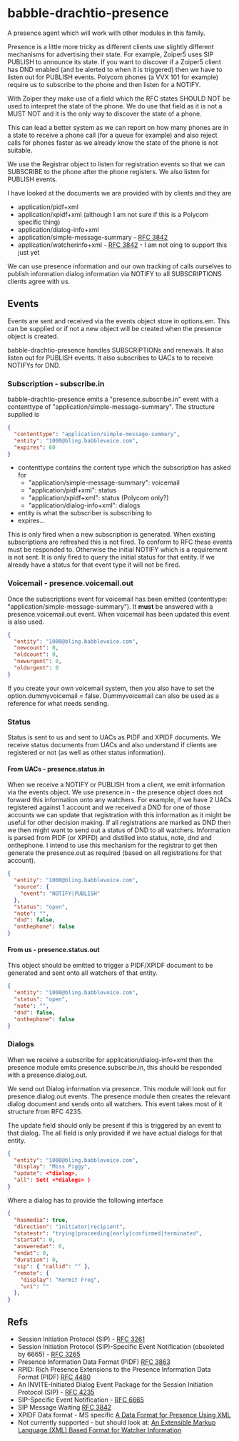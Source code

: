 # babble-drachtio-presence

A presence agent which will work with other modules in this family.

Presence is a little more tricky as different clients use slightly different mechanisms for advertising their state. For example, Zoiper5 uses SIP PUBLISH to announce its state. If you want to discover if a Zoiper5 client has DND enabled (and be alerted to when it is triggered) then we have to listen out for PUBLISH events. Polycom phones (a VVX 101 for example) require us to subscribe to the phone and then listen for a NOTIFY.

With Zoiper they make use of a field which the RFC states SHOULD NOT be used to interpret the state of the phone. We do use that field as it is not a MUST NOT and it is the only way to discover the state of a phone.

This can lead a better system as we can report on how many phones are in a state to receive a phone call (for a queue for example) and also reject calls for phones faster as we already know the state of the phone is not suitable.

We use the Registrar object to listen for registration events so that we can SUBSCRIBE to the phone after the phone registers. We also listen for PUBLISH events.

I have looked at the documents we are provided with by clients and they are
* application/pidf+xml
* application/xpidf+xml (although I am not sure if this is a Polycom specific thing)
* application/dialog-info+xml
* application/simple-message-summary - [RFC 3842](https://tools.ietf.org/html/rfc3842)
* application/watcherinfo+xml - [RFC 3842](https://tools.ietf.org/html/rfc3842) - I am not oing to support this just yet

We can use presence information and our own tracking of calls ourselves to publish information dialog information via NOTIFY to all SUBSCRIPTIONS clients agree with us.

## Events

Events are sent and received via the events object store in options.em. This can be supplied or if not a new object will be created when the presence object is created.

babble-drachtio-presence handles SUBSCRIPTIONs and renewals. It also listen out for PUBLISH events. It also subscribes to UACs to to receive NOTIFYs for DND.

### Subscription - subscribe.in

babble-drachtio-presence emits a "presence.subscribe.in" event with a contenttype of "application/simple-message-summary". The structure supplied is

```json
{
  "contenttype": "application/simple-message-summary",
  "entity": "1000@bling.babblevoice.com",
  "expires": 60
}
```

* contenttype contains the content type which the subscription has asked for
  * "application/simple-message-summary": voicemail
  * "application/pidf+xml": status
  * "application/xpidf+xml": status (Polycom only?)
  * "application/dialog-info+xml": dialogs
* entity is what the subscriber is subscribing to
* expires...

This is only fired when a new subscription is generated. When existing subscriptions are refreshed this is not fired. To conform to RFC these events must be responded to. Otherwise the initial NOTIFY which is a requirement is not sent. It is only fired to query the initial status for that entity. If we already have a status for that event type it will not be fired.

### Voicemail - presence.voicemail.out

Once the subscriptions event for voicemail has been emitted (contenttype: "application/simple-message-summary"). It **must** be answered with a presence.voicemail.out event. When voicemail has been updated this event is also used.

```json
{
  "entity": "1000@bling.babblevoice.com",
  "newcount": 0,
  "oldcount": 0,
  "newurgent": 0,
  "oldurgent": 0
}
```

If you create your own voicemail system, then you also have to set the option.dummyvoicemail = false. Dummyvoicemail can also be used as a reference for what needs sending.

### Status

Status is sent to us and sent to UACs as PIDF and XPIDF documents. We receive status documents from UACs and also understand if clients are registered or not (as well as other status information).

#### From UACs - presence.status.in

When we receive a NOTIFY or PUBLISH from a client, we emit information via the events object. We use presence.in - the presence object does not forward this information onto any watchers. For example, if we have 2 UACs registered against 1 account and we received a DND for one of those accounts we can update that registration with this information as it might be useful for other decision making. If all registrations are marked as DND then we then might want to send out a status of DND to all watchers. Information is parsed from PIDF (or XPIFD) and distilled into status, note, dnd and onthephone. I intend to use this mechanism for the registrar to get then generate the presence.out as required (based on all registrations for that account).

```json
{
  "entity": "1000@bling.babblevoice.com",
  "source": {
    "event": "NOTIFY|PUBLISH"
  },
  "status": "open",
  "note": "",
  "dnd": false,
  "onthephone": false
}
```

#### From us - presence.status.out

This object should be emitted to trigger a PIDF/XPIDF document to be generated and sent onto all watchers of that entity.

```json
{
  "entity": "1000@bling.babblevoice.com",
  "status": "open",
  "note": "",
  "dnd": false,
  "onthephone": false
}
```

### Dialogs

When we receive a subscribe for application/dialog-info+xml then the presence module emits presence.subscribe.in, this should be responded with a presence.dialog.out.

We send out Dialog information via presence. This module will look out for presence.dialog.out events. The presence module then creates the relevant dialog document and sends onto all watchers. This event takes most of it structure from RFC 4235.

The update field should only be present if this is triggered by an event to that dialog. The all field is only provided if we have actual dialogs for that entity.

```json
{
  "entity": "1000@bling.babblevoice.com",
  "display": "Miss Piggy",
  "update": <*dialog>,
  "all": Set( <*dialogs> )
}
```
Where a dialog has to provide the following interface

```json
{
  "hasmedia": true,
  "direction": "initiator|recipient",
  "statestr": "trying|proceeding|early|confirmed|terminated",
  "startat": 0,
  "answeredat": 0,
  "endat": 0,
  "duration": 0,
  "sip": { "callid": "" },
  "remote": {
    "display": "Kermit Frog",
    "uri": ""
  },
}
```

## Refs

* Session Initiation Protocol (SIP) - [RFC 3261](https://tools.ietf.org/html/rfc3261)
* Session Initiation Protocol (SIP)-Specific Event Notification (obsoleted by 6665) - [RFC 3265](https://tools.ietf.org/html/rfc3265)
* Presence Information Data Format (PIDF) [RFC 3863](https://tools.ietf.org/html/rfc3863)
* RPID: Rich Presence Extensions to the Presence Information Data Format (PIDF) [RFC 4480](https://tools.ietf.org/html/rfc4480)
* An INVITE-Initiated Dialog Event Package for the Session Initiation Protocol (SIP) - [RFC 4235](https://tools.ietf.org/html/rfc4235)
* SIP-Specific Event Notification - [RFC 6665](https://tools.ietf.org/html/rfc6665)
* SIP Message Waiting [RFC 3842](https://tools.ietf.org/html/rfc3842)
* XPIDF Data format - MS specific [A Data Format for Presence Using XML](https://tools.ietf.org/html/draft-rosenberg-impp-pidf-00)
* Not currently supported - but should look at: [An Extensible Markup Language (XML) Based Format for Watcher Information](https://www.rfc-editor.org/rfc/rfc3858.html)
